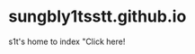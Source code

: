# sungbly1tsstt.github.io
s1t's home
to index
<a herf=https://sungbly1tsstt.github.io/githubpage/> "Click here! </a>
